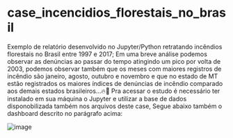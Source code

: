 # case_incencidios_florestais_no_brasil

Exemplo de relatório desenvolvido no Jupyter/Python retratando incêndios florestais no Brasil entre 1997 e 2017; Em uma breve análise podemos observar as denúncias ao passar do tempo atingindo um pico por volta de 2003, podemos observar também que os meses com maiores registros de incêndio são janeiro, agosto, outubro e novembro e que no estado de MT estão registrados os maiores índices de denúncias de incêndio comparado aos demais estados brasileiros...🔥🌳
Pra acessar o estudo é necessário ter instalado em sua máquina o Jupyter e utilizar a base de dados disponobilizada também nos arquivos deste case, Segue abaixo também o dashboard descrito no parágrafo acima:

![image](https://user-images.githubusercontent.com/106884788/224585836-58796227-cf10-4107-a1e2-6872c36be7ec.png)
